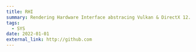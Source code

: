 ```yaml
---
title: RHI
summary: Rendering Hardware Interface abstracing Vulkan & DirectX 12.
tags:
  - SYS
date: 2022-01-01
external_link: http://github.com
---
```

